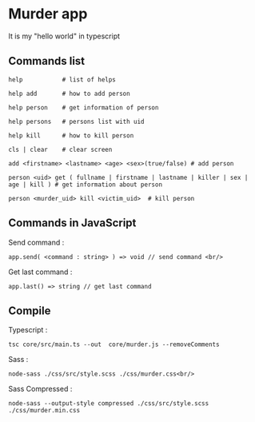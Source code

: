 # Murder app

It is my "hello world" in typescript

## Commands list
```
help           # list of helps

help add       # how to add person

help person    # get information of person

help persons   # persons list with uid

help kill      # how to kill person

cls | clear    # clear screen

add <firstname> <lastname> <age> <sex>(true/false) # add person

person <uid> get ( fullname | firstname | lastname | killer | sex | age | kill ) # get information about person

person <murder_uid> kill <victim_uid>  # kill person
```

## Commands in JavaScript

Send command :

```
app.send( <command : string> ) => void // send command <br/>
```

Get last command :

```
app.last() => string // get last command
```

## Compile

Typescript :

```
tsc core/src/main.ts --out  core/murder.js --removeComments
```

Sass :

```
node-sass ./css/src/style.scss ./css/murder.css<br/>
```
Sass Compressed :
```
node-sass --output-style compressed ./css/src/style.scss ./css/murder.min.css
```
